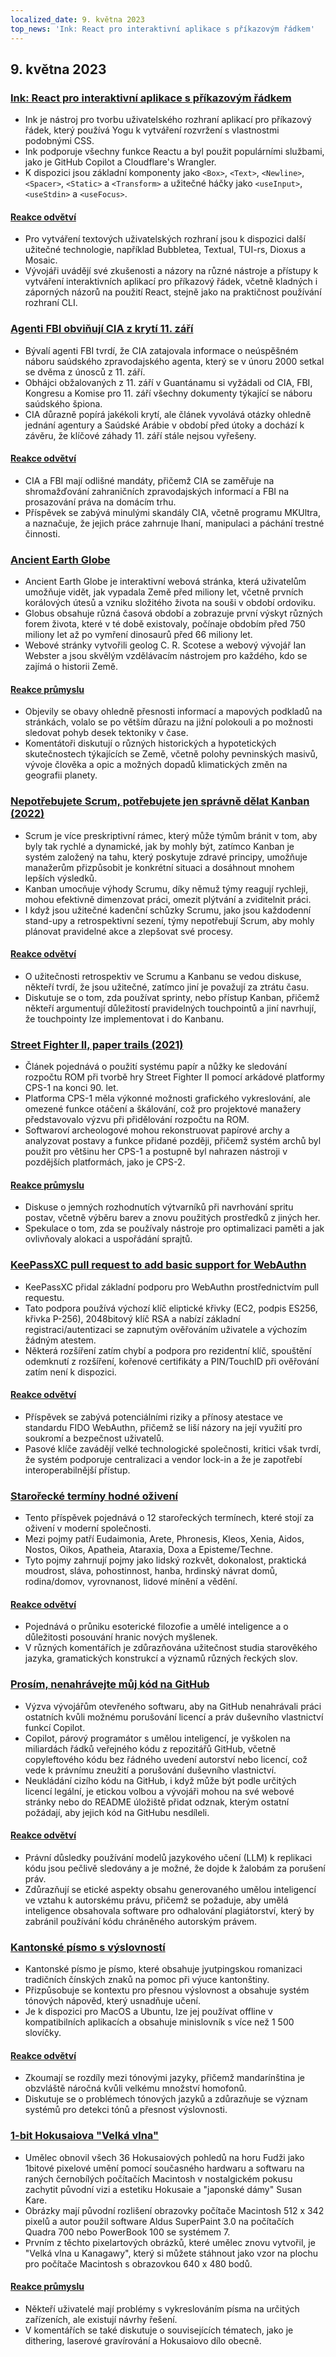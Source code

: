 ```yaml
---
localized_date: 9. května 2023
top_news: 'Ink: React pro interaktivní aplikace s příkazovým řádkem'
---
```




## 9. května 2023

### [Ink: React pro interaktivní aplikace s příkazovým řádkem](https://github.com/vadimdemedes/ink)

- Ink je nástroj pro tvorbu uživatelského rozhraní aplikací pro příkazový řádek, který používá Yogu k vytváření rozvržení s vlastnostmi podobnými CSS.
- Ink podporuje všechny funkce Reactu a byl použit populárními službami, jako je GitHub Copilot a Cloudflare's Wrangler.
- K dispozici jsou základní komponenty jako `<Box>`, `<Text>`, `<Newline>`, `<Spacer>`, `<Static>` a `<Transform>` a užitečné háčky jako `<useInput>`, `<useStdin>` a `<useFocus>`.

#### [Reakce odvětví](http://news.ycombinator.com/item?id=35863837)

- Pro vytváření textových uživatelských rozhraní jsou k dispozici další užitečné technologie, například Bubbletea, Textual, TUI-rs, Dioxus a Mosaic.
- Vývojáři uvádějí své zkušenosti a názory na různé nástroje a přístupy k vytváření interaktivních aplikací pro příkazový řádek, včetně kladných i záporných názorů na použití React, stejně jako na praktičnost používání rozhraní CLI.

### [Agenti FBI obviňují CIA z krytí 11. září](https://www.spytalk.co/p/exclusive-fbi-agents-accuse-cia-of)

- Bývalí agenti FBI tvrdí, že CIA zatajovala informace o neúspěšném náboru saúdského zpravodajského agenta, který se v únoru 2000 setkal se dvěma z únosců z 11. září.
- Obhájci obžalovaných z 11. září v Guantánamu si vyžádali od CIA, FBI, Kongresu a Komise pro 11. září všechny dokumenty týkající se náboru saúdského špiona.
- CIA důrazně popírá jakékoli krytí, ale článek vyvolává otázky ohledně jednání agentury a Saúdské Arábie v období před útoky a dochází k závěru, že klíčové záhady 11. září stále nejsou vyřešeny.

#### [Reakce odvětví](http://news.ycombinator.com/item?id=35862656)

- CIA a FBI mají odlišné mandáty, přičemž CIA se zaměřuje na shromažďování zahraničních zpravodajských informací a FBI na prosazování práva na domácím trhu.
- Příspěvek se zabývá minulými skandály CIA, včetně programu MKUltra, a naznačuje, že jejich práce zahrnuje lhaní, manipulaci a páchání trestné činnosti.

### [Ancient Earth Globe](https://dinosaurpictures.org/ancient-earth/#470)

- Ancient Earth Globe je interaktivní webová stránka, která uživatelům umožňuje vidět, jak vypadala Země před miliony let, včetně prvních korálových útesů a vzniku složitého života na souši v období ordoviku.
- Globus obsahuje různá časová období a zobrazuje první výskyt různých forem života, které v té době existovaly, počínaje obdobím před 750 miliony let až po vymření dinosaurů před 66 miliony let.
- Webové stránky vytvořili geolog C. R. Scotese a webový vývojář Ian Webster a jsou skvělým vzdělávacím nástrojem pro každého, kdo se zajímá o historii Země.

#### [Reakce průmyslu](http://news.ycombinator.com/item?id=35856820)

- Objevily se obavy ohledně přesnosti informací a mapových podkladů na stránkách, volalo se po větším důrazu na jižní polokouli a po možnosti sledovat pohyb desek tektoniky v čase.
- Komentátoři diskutují o různých historických a hypotetických skutečnostech týkajících se Země, včetně polohy pevninských masivů, vývoje člověka a opic a možných dopadů klimatických změn na geografii planety.

### [Nepotřebujete Scrum, potřebujete jen správně dělat Kanban (2022)](https://lucasfcosta.com/2022/10/02/scrum-versus-kanban.html)

- Scrum je více preskriptivní rámec, který může týmům bránit v tom, aby byly tak rychlé a dynamické, jak by mohly být, zatímco Kanban je systém založený na tahu, který poskytuje zdravé principy, umožňuje manažerům přizpůsobit je konkrétní situaci a dosáhnout mnohem lepších výsledků.
- Kanban umocňuje výhody Scrumu, díky němuž týmy reagují rychleji, mohou efektivně dimenzovat práci, omezit plýtvání a zviditelnit práci.
- I když jsou užitečné kadenční schůzky Scrumu, jako jsou každodenní stand-upy a retrospektivní sezení, týmy nepotřebují Scrum, aby mohly plánovat pravidelné akce a zlepšovat své procesy.

#### [Reakce odvětví](http://news.ycombinator.com/item?id=35857463)

- O užitečnosti retrospektiv ve Scrumu a Kanbanu se vedou diskuse, někteří tvrdí, že jsou užitečné, zatímco jiní je považují za ztrátu času.
- Diskutuje se o tom, zda používat sprinty, nebo přístup Kanban, přičemž někteří argumentují důležitostí pravidelných touchpointů a jiní navrhují, že touchpointy lze implementovat i do Kanbanu.

### [Street Fighter II, paper trails (2021)](https://fabiensanglard.net/sf2_sheets/index.html)

- Článek pojednává o použití systému papír a nůžky ke sledování rozpočtu ROM při tvorbě hry Street Fighter II pomocí arkádové platformy CPS-1 na konci 90. let.
- Platforma CPS-1 měla výkonné možnosti grafického vykreslování, ale omezené funkce otáčení a škálování, což pro projektové manažery představovalo výzvu při přidělování rozpočtu na ROM.
- Softwaroví archeologové mohou rekonstruovat papírové archy a analyzovat postavy a funkce přidané později, přičemž systém archů byl použit pro většinu her CPS-1 a postupně byl nahrazen nástroji v pozdějších platformách, jako je CPS-2.

#### [Reakce průmyslu](http://news.ycombinator.com/item?id=35859338)

- Diskuse o jemných rozhodnutích výtvarníků při navrhování spritu postav, včetně výběru barev a znovu použitých prostředků z jiných her.
- Spekulace o tom, zda se používaly nástroje pro optimalizaci paměti a jak ovlivňovaly alokaci a uspořádání sprajtů.

### [KeePassXC pull request to add basic support for WebAuthn](https://github.com/keepassxreboot/keepassxc/pull/8825)

- KeePassXC přidal základní podporu pro WebAuthn prostřednictvím pull requestu.
- Tato podpora používá výchozí klíč eliptické křivky (EC2, podpis ES256, křivka P-256), 2048bitový klíč RSA a nabízí základní registraci/autentizaci se zapnutým ověřováním uživatele a výchozím žádným atestem.
- Některá rozšíření zatím chybí a podpora pro rezidentní klíč, spouštění odemknutí z rozšíření, kořenové certifikáty a PIN/TouchID při ověřování zatím není k dispozici.

#### [Reakce odvětví](http://news.ycombinator.com/item?id=35859877)

- Příspěvek se zabývá potenciálními riziky a přínosy atestace ve standardu FIDO WebAuthn, přičemž se liší názory na její využití pro soukromí a bezpečnost uživatelů.
- Pasové klíče zavádějí velké technologické společnosti, kritici však tvrdí, že systém podporuje centralizaci a vendor lock-in a že je zapotřebí interoperabilnější přístup.

### [Starořecké termíny hodné oživení](https://classicalwisdom.substack.com/p/12-ancient-greek-terms-that-should)

- Tento příspěvek pojednává o 12 starořeckých termínech, které stojí za oživení v moderní společnosti.
- Mezi pojmy patří Eudaimonia, Arete, Phronesis, Kleos, Xenia, Aidos, Nostos, Oikos, Apatheia, Ataraxia, Doxa a Episteme/Techne.
- Tyto pojmy zahrnují pojmy jako lidský rozkvět, dokonalost, praktická moudrost, sláva, pohostinnost, hanba, hrdinský návrat domů, rodina/domov, vyrovnanost, lidové mínění a vědění.

#### [Reakce odvětví](http://news.ycombinator.com/item?id=35867935)

- Pojednává o průniku esoterické filozofie a umělé inteligence a o důležitosti posouvání hranic nových myšlenek.
- V různých komentářích je zdůrazňována užitečnost studia starověkého jazyka, gramatických konstrukcí a významů různých řeckých slov.

### [Prosím, nenahrávejte můj kód na GitHub](https://nogithub.codeberg.page/)

- Výzva vývojářům otevřeného softwaru, aby na GitHub nenahrávali práci ostatních kvůli možnému porušování licencí a práv duševního vlastnictví funkcí Copilot.
- Copilot, párový programátor s umělou inteligencí, je vyškolen na miliardách řádků veřejného kódu z repozitářů GitHub, včetně copyleftového kódu bez řádného uvedení autorství nebo licencí, což vede k právnímu zneužití a porušování duševního vlastnictví.
- Neukládání cizího kódu na GitHub, i když může být podle určitých licencí legální, je etickou volbou a vývojáři mohou na své webové stránky nebo do README úložiště přidat odznak, kterým ostatní požádají, aby jejich kód na GitHubu nesdíleli.

#### [Reakce odvětví](http://news.ycombinator.com/item?id=35859142)

- Právní důsledky používání modelů jazykového učení (LLM) k replikaci kódu jsou pečlivě sledovány a je možné, že dojde k žalobám za porušení práv.
- Zdůrazňují se etické aspekty obsahu generovaného umělou inteligencí ve vztahu k autorskému právu, přičemž se požaduje, aby umělá inteligence obsahovala software pro odhalování plagiátorství, který by zabránil používání kódu chráněného autorským právem.

### [Kantonské písmo s výslovností](https://visual-fonts.com/)

- Kantonské písmo je písmo, které obsahuje jyutpingskou romanizaci tradičních čínských znaků na pomoc při výuce kantonštiny.
- Přizpůsobuje se kontextu pro přesnou výslovnost a obsahuje systém tónových nápověd, který usnadňuje učení.
- Je k dispozici pro MacOS a Ubuntu, lze jej používat offline v kompatibilních aplikacích a obsahuje minislovník s více než 1 500 slovíčky.

#### [Reakce odvětví](http://news.ycombinator.com/item?id=35867275)

- Zkoumají se rozdíly mezi tónovými jazyky, přičemž mandarínština je obzvláště náročná kvůli velkému množství homofonů.
- Diskutuje se o problémech tónových jazyků a zdůrazňuje se význam systémů pro detekci tónů a přesnost výslovnosti.

### [1-bit Hokusaiova "Velká vlna"](https://www.hypertalking.com/2023/05/08/1-bit-pixel-art-of-hokusais-the-great-wave-off-kanagawa/)

- Umělec obnovil všech 36 Hokusaiových pohledů na horu Fudži jako 1bitové pixelové umění pomocí současného hardwaru a softwaru na raných černobílých počítačích Macintosh v nostalgickém pokusu zachytit původní vizi a estetiku Hokusaie a "japonské dámy" Susan Kare.
- Obrázky mají původní rozlišení obrazovky počítače Macintosh 512 x 342 pixelů a autor použil software Aldus SuperPaint 3.0 na počítačích Quadra 700 nebo PowerBook 100 se systémem 7.
- Prvním z těchto pixelartových obrázků, které umělec znovu vytvořil, je "Velká vlna u Kanagawy", který si můžete stáhnout jako vzor na plochu pro počítače Macintosh s obrazovkou 640 x 480 bodů.

#### [Reakce průmyslu](http://news.ycombinator.com/item?id=35866283)

- Někteří uživatelé mají problémy s vykreslováním písma na určitých zařízeních, ale existují návrhy řešení.
- V komentářích se také diskutuje o souvisejících tématech, jako je dithering, laserové gravírování a Hokusaiovo dílo obecně.

</Steps>
